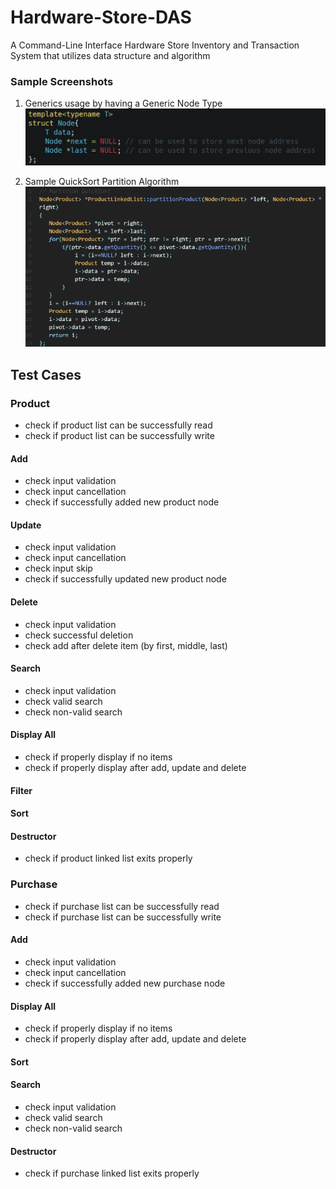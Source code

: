 # Hardware-Store-DAS
A Command-Line Interface Hardware Store Inventory and Transaction System that utilizes data structure and algorithm

### Sample Screenshots

1. Generics usage by having a Generic Node Type<br />
![Generic Node Type](node.png?raw=true "Generic Node Type")

2. Sample QuickSort Partition Algorithm<br />
![Sample QuickSort Partition Algorithm](https://github.com/orbulant/Hardware-Store-DAS/blob/5030fa688e0039f6b7fde20861d1036cc021fc6b/partition%20sort.png)

## Test Cases
### Product
- check if product list can be successfully read
- check if product list can be successfully write
#### Add
- check input validation
- check input cancellation
- check if successfully added new product node
#### Update
- check input validation
- check input cancellation
- check input skip
- check if successfully updated new product node

#### Delete
- check input validation
- check successful deletion
- check add after delete item (by first, middle, last) 

#### Search
- check input validation
- check valid search
- check non-valid search

#### Display All
- check if properly display if no items
- check if properly display after add, update and delete

#### Filter

#### Sort

#### Destructor
- check if product linked list exits properly

### Purchase
- check if purchase list can be successfully read
- check if purchase list can be successfully write

#### Add
- check input validation
- check input cancellation
- check if successfully added new purchase node

#### Display All
- check if properly display if no items
- check if properly display after add, update and delete

#### Sort

#### Search
- check input validation
- check valid search
- check non-valid search

#### Destructor
- check if purchase linked list exits properly

